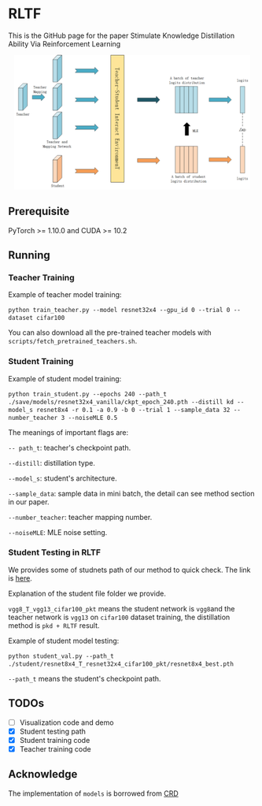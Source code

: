 # RLTF
This is the GitHub page for the paper Stimulate Knowledge Distillation Ability Via Reinforcement Learning

<p align="center">
  <img src="./imgs/RLTF.png" width="480">
</p>

## Prerequisite
PyTorch >= 1.10.0 and CUDA >= 10.2 

## Running

### Teacher Training

Example of teacher model training: 

```
python train_teacher.py --model resnet32x4 --gpu_id 0 --trial 0 --dataset cifar100
```

You can also download all the pre-trained teacher models with `scripts/fetch_pretrained_teachers.sh`.

### Student Training
Example of student model training:

```
python train_student.py --epochs 240 --path_t ./save/models/resnet32x4_vanilla/ckpt_epoch_240.pth --distill kd --model_s resnet8x4 -r 0.1 -a 0.9 -b 0 --trial 1 --sample_data 32 --number_teacher 3 --noiseMLE 0.5
```

The meanings of important flags are:

`-- path_t`: teacher's checkpoint path.

`--distill`: distillation type.

`--model_s`: student's architecture.

`--sample_data`: sample data in mini batch, the detail can see method section in our paper.

`--number_teacher`: teacher mapping number.

`--noiseMLE`: MLE noise setting.

### Student Testing in RLTF
We provides some of studnets path of our method to quick check. The link is [here](https://drive.google.com/drive/folders/1RzYPMwaHh1mM5mgSADRoiI5SLVgk8ie6).

Explanation of the student file folder we provide.

`vgg8_T_vgg13_cifar100_pkt` means the student network is `vgg8`and the teacher network is `vgg13` on `cifar100` dataset training, the distillation method is `pkd + RLTF` result.

Example of student model testing:

```
python student_val.py --path_t ./student/resnet8x4_T_resnet32x4_cifar100_pkt/resnet8x4_best.pth
```

`--path_t` means the student's checkpoint path.

## TODOs
- [ ] Visualization code and demo
- [x] Student testing path
- [x] Student training code
- [x] Teacher training code

## Acknowledge

The implementation of `models` is borrowed from [CRD](https://github.com/HobbitLong/RepDistiller)